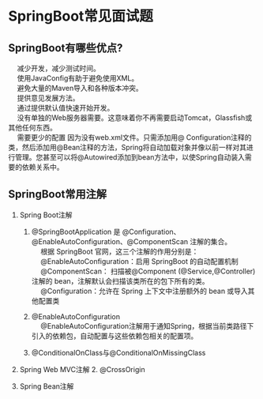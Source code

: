 

# SpringBoot常见面试题 

## SpringBoot有哪些优点?  
&emsp; 减少开发，减少测试时间。  
&emsp; 使用JavaConfig有助于避免使用XML。  
&emsp; 避免大量的Maven导入和各种版本冲突。  
&emsp; 提供意见发展方法。   
&emsp; 通过提供默认值快速开始开发。    
&emsp; 没有单独的Web服务器需要。这意味着你不再需要启动Tomcat，Glassfish或其他任何东西。  
&emsp; 需要更少的配置 因为没有web.xml文件。只需添加用@ Configuration注释的类，然后添加用@Bean注释的方法，Spring将自动加载对象并像以前一样对其进行管理。您甚至可以将@Autowired添加到bean方法中，以使Spring自动装入需要的依赖关系中。   


## SpringBoot常用注解  
<!-- 

https://baijiahao.baidu.com/s?id=1713045744318175557&wfr=spider&for=pc
-->

1. Spring Boot注解
    1. @SpringBootApplication 是 @Configuration、@EnableAutoConfiguration、@ComponentScan 注解的集合。  
    &emsp; 根据 SpringBoot 官网，这三个注解的作用分别是：    
    &emsp; @EnableAutoConfiguration：启用 SpringBoot 的自动配置机制    
    &emsp; @ComponentScan： 扫描被@Component (@Service,@Controller)注解的 bean，注解默认会扫描该类所在的包下所有的类。  
    &emsp; @Configuration：允许在 Spring 上下文中注册额外的 bean 或导入其他配置类   

    2. @EnableAutoConfiguration  
    &emsp; @EnableAutoConfiguration注解用于通知Spring，根据当前类路径下引入的依赖包，自动配置与这些依赖包相关的配置项。   

    3. @ConditionalOnClass与@ConditionalOnMissingClass

2. Spring Web MVC注解
    2. @CrossOrigin  

3. Spring Bean注解  
